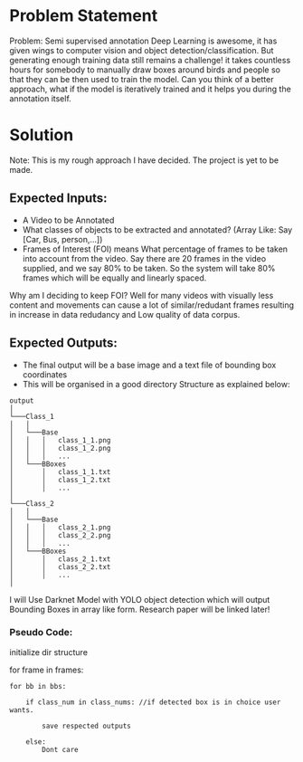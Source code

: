 # Problem Statement
Problem: Semi supervised annotation
Deep Learning is awesome, it has given wings to computer vision and object
detection/classification. But generating enough training data still remains a challenge! it
takes countless hours for somebody to manually draw boxes around birds and people so
that they can be then used to train the model.
Can you think of a better approach, what if the model is iteratively trained and it helps you
during the annotation itself.

# Solution
Note: This is my rough approach I have decided. The project is yet to be made.

## Expected Inputs:
- A Video to be Annotated
- What classes of objects to be extracted and annotated? (Array Like: Say [Car, Bus, person,...])
- Frames of Interest (FOI) means What percentage of frames to be taken into account from the video. Say there are 20 frames in the video supplied, and we say 80% to be taken. So the system will take 80% frames which will be equally and linearly spaced.

Why am I deciding to keep FOI? Well for many videos with visually less content and movements can cause a lot of similar/redudant frames resulting in increase in data redudancy and Low quality of data corpus.


## Expected Outputs:
- The final output will be a base image and a text file of bounding box coordinates
- This will be organised in a good directory Structure as explained below:

```
output       
│
└───Class_1
│   │
│   └───Base
│   │   │   class_1_1.png
│   │   │   class_1_2.png
│   │   │   ...
│   └───BBoxes
│       │   class_1_1.txt
│       │   class_1_2.txt
│       │   ...
│   
└───Class_2
│   │
│   └───Base
│   │   │   class_2_1.png
│   │   │   class_2_2.png
│   │   │   ...
│   └───BBoxes
│       │   class_2_1.txt
│       │   class_2_2.txt
│       │   ...
│   
```

I will Use Darknet Model with YOLO object detection which will output Bounding Boxes in array like form.
Research paper will be linked later!

### Pseudo Code:
initialize dir structure

for frame in frames:

    for bb in bbs:
        
        if class_num in class_nums: //if detected box is in choice user wants.
            
            save respected outputs
                
        else:
            Dont care
            
            